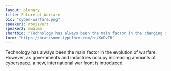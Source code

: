 ```yaml
---
layout: plenary
title: Future of Warfare
pic: "cyber-warfare.png"
speaker1: rboisvert
speaker2: mwalma
shortbio: "Technology has always been the main factor in the changing of warfare, however as governments and industries increasingly occupy cyber space, a new, international war front is introduced."
form: "https://branksome.typeform.com/to/KnDvIH"
---
```


Technology has always been the main factor in the evolution of warfare. However, as governments and industries occupy increasing amounts of cyberspace, a new, international war front is introduced.
